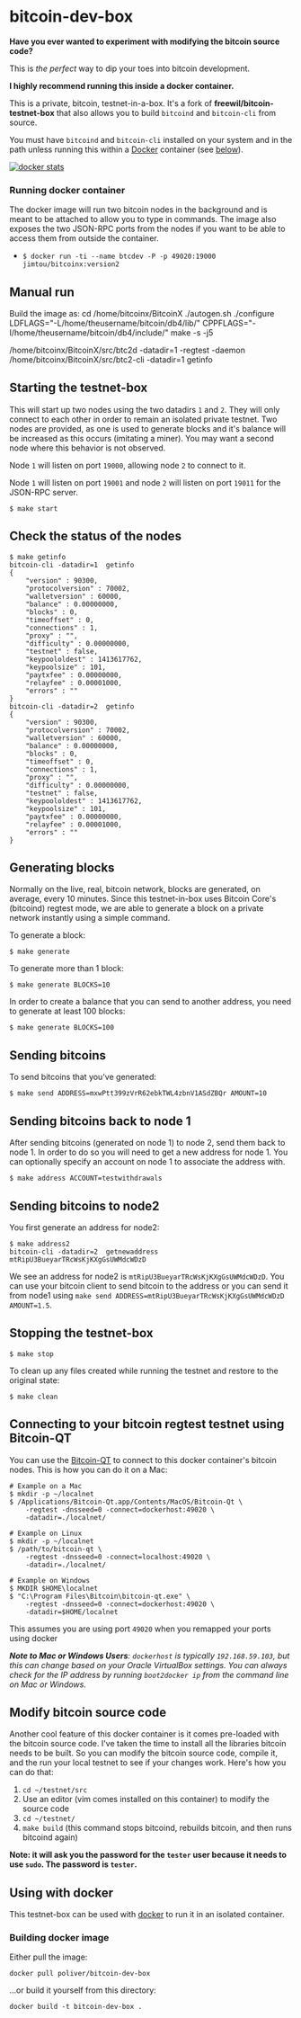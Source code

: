 # bitcoin-dev-box

**Have you ever wanted to experiment with modifying the bitcoin source code?**

This is *the perfect* way to dip your toes into bitcoin development.

**I highly recommend running this inside a docker container.**

This is a private, bitcoin, testnet-in-a-box. It's a fork of **freewil/bitcoin-testnet-box** that also allows you to build `bitcoind` and `bitcoin-cli` from source.

You must have `bitcoind` and `bitcoin-cli` installed on your system and in the
path unless running this within a [Docker](https://www.docker.io) container
(see [below](#using-with-docker)).

[![docker stats](http://dockeri.co/image/jimtou/bitcoinx)](https://registry.hub.docker.com/u/jimtou/bitcoinx/)

### Running docker container

The docker image will run two bitcoin nodes in the background and is meant to be attached to allow you to type in commands. The image also exposes the two JSON-RPC ports from the nodes if you want to be able to access them from outside the container.

* `$ docker run -ti --name btcdev -P -p 49020:19000 jimtou/bitcoinx:version2`

## Manual run
Build the image as:
cd /home/bitcoinx/BitcoinX
./autogen.sh
./configure LDFLAGS="-L/home/theusername/bitcoin/db4/lib/" CPPFLAGS="-I/home/theusername/bitcoin/db4/include/"
make -s -j5


/home/bitcoinx/BitcoinX/src/btc2d -datadir=1 -regtest -daemon
/home/bitcoinx/BitcoinX/src/btc2-cli -datadir=1 getinfo


## Starting the testnet-box

This will start up two nodes using the two datadirs `1` and `2`. They
will only connect to each other in order to remain an isolated private testnet.
Two nodes are provided, as one is used to generate blocks and it's balance
will be increased as this occurs (imitating a miner). You may want a second node
where this behavior is not observed.

Node `1` will listen on port `19000`, allowing node `2` to connect to it.

Node `1` will listen on port `19001` and node `2` will listen on port `19011`
for the JSON-RPC server.

```
$ make start
```

## Check the status of the nodes

```
$ make getinfo
bitcoin-cli -datadir=1  getinfo
{
    "version" : 90300,
    "protocolversion" : 70002,
    "walletversion" : 60000,
    "balance" : 0.00000000,
    "blocks" : 0,
    "timeoffset" : 0,
    "connections" : 1,
    "proxy" : "",
    "difficulty" : 0.00000000,
    "testnet" : false,
    "keypoololdest" : 1413617762,
    "keypoolsize" : 101,
    "paytxfee" : 0.00000000,
    "relayfee" : 0.00001000,
    "errors" : ""
}
bitcoin-cli -datadir=2  getinfo
{
    "version" : 90300,
    "protocolversion" : 70002,
    "walletversion" : 60000,
    "balance" : 0.00000000,
    "blocks" : 0,
    "timeoffset" : 0,
    "connections" : 1,
    "proxy" : "",
    "difficulty" : 0.00000000,
    "testnet" : false,
    "keypoololdest" : 1413617762,
    "keypoolsize" : 101,
    "paytxfee" : 0.00000000,
    "relayfee" : 0.00001000,
    "errors" : ""
}
```

## Generating blocks

Normally on the live, real, bitcoin network, blocks are generated, on average, every 10 minutes. Since this testnet-in-box uses Bitcoin Core's (bitcoind) regtest mode, we are able to generate a block on a private network instantly using a simple command.

To generate a block:

```
$ make generate
```

To generate more than 1 block:

```
$ make generate BLOCKS=10
```

In order to create a balance that you can send to another address, you need to generate at least 100 blocks:

```
$ make generate BLOCKS=100
```

## Sending bitcoins
To send bitcoins that you've generated:

```
$ make send ADDRESS=mxwPtt399zVrR62ebkTWL4zbnV1ASdZBQr AMOUNT=10
```

## Sending bitcoins back to node 1
After sending bitcoins (generated on node 1) to node 2, send them back to node 1. In order to do so you will need to get a new address for node 1. You can optionally specify an account on node 1 to associate the address with.

```
$ make address ACCOUNT=testwithdrawals
```

## Sending bitcoins to node2

You first generate an address for node2:

```
$ make address2
bitcoin-cli -datadir=2  getnewaddress
mtRipU3BueyarTRcWsKjKXgGsUWMdcWDzD
```

We see an address for node2 is `mtRipU3BueyarTRcWsKjKXgGsUWMdcWDzD`. You can use your bitcoin client to send bitcoin to the address or you can send it from node1 using `make send ADDRESS=mtRipU3BueyarTRcWsKjKXgGsUWMdcWDzD AMOUNT=1.5`.

## Stopping the testnet-box

```
$ make stop
```

To clean up any files created while running the testnet and restore to the
original state:

```
$ make clean
```

## Connecting to your bitcoin regtest testnet using Bitcoin-QT

You can use the [Bitcoin-QT](https://bitcoin.org/en/download) to connect to this docker container's bitcoin nodes. This is how you can do it on a Mac:

```shell
# Example on a Mac
$ mkdir -p ~/localnet
$ /Applications/Bitcoin-Qt.app/Contents/MacOS/Bitcoin-Qt \
    -regtest -dnsseed=0 -connect=dockerhost:49020 \
    -datadir=./localnet/

# Example on Linux
$ mkdir -p ~/localnet
$ /path/to/bitcoin-qt \
    -regtest -dnsseed=0 -connect=localhost:49020 \
    -datadir=./localnet/

# Example on Windows
$ MKDIR $HOME\localnet
$ "C:\Program Files\Bitcoin\bitcoin-qt.exe" \
    -regtest -dnsseed=0 -connect=dockerhost:49020 \
    -datadir=$HOME/localnet
```

This assumes you are using port `49020` when you remapped your ports using docker

***Note to Mac or Windows Users**: `dockerhost` is typically `192.168.59.103`, but this can change based on your Oracle VirtualBox settings. You can always check for the IP address by running  `boot2docker ip` from the command line on Mac or Windows.*

## Modify bitcoin source code

Another cool feature of this docker container is it comes pre-loaded with the bitcoin source code. I've taken the time to install all the libraries bitcoin needs to be built. So you can modify the bitcoin source code, compile it, and the run your local testnet to see if your changes work. Here's how you can do that:

1. `cd ~/testnet/src`
1. Use an editor (vim comes installed on this container) to modify the source code
1. `cd ~/testnet/`
1. `make build` (this command stops bitcoind, rebuilds bitcoin, and then runs bitcoind again)

**Note: it will ask you the password for the `tester` user because it needs to use `sudo`. The password is `tester`.**

## Using with docker
This testnet-box can be used with [docker](https://www.docker.io/) to run it in an isolated container.

### Building docker image

Either pull the image:

```
docker pull poliver/bitcoin-dev-box
```

...or build it yourself from this directory:

```
docker build -t bitcoin-dev-box .
```

